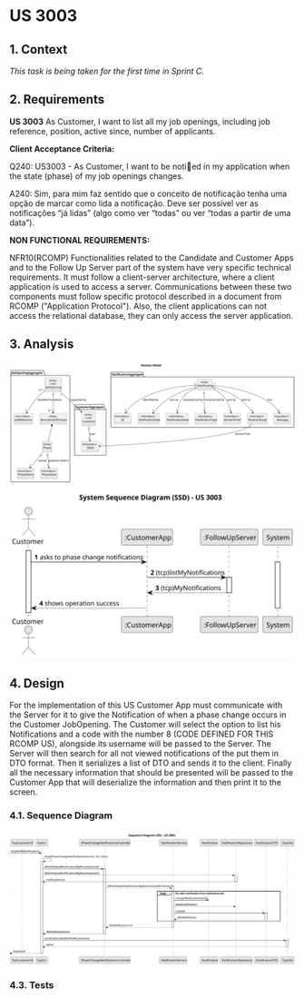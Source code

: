 # US 3003

## 1. Context

*This task is being taken for the first time in Sprint C.*

## 2. Requirements

**US 3003** As Customer, I want to list all my job openings, including job reference, position,
active since, number of applicants.

**Client Acceptance Criteria:**

Q240: US3003 - As Customer, I want to be notied in my application when the state (phase) of my job openings changes.

A240: Sim, para mim faz sentido que o conceito de notificação tenha uma opção de marcar como lida a notificação. Deve
ser possível ver as notificações “já lidas” (algo como ver “todas” ou ver “todas a partir de uma data”).

**NON FUNCTIONAL REQUIREMENTS:**

NFR10(RCOMP) Functionalities related to the Candidate and Customer Apps and to the Follow Up Server part of the system
have very specific technical requirements. It must follow a client-server architecture, where a client application is
used to access a server. Communications between these two components must follow specific protocol described in a
document from RCOMP ("Application Protocol"). Also, the client applications can not access the relational database, they
can only access the server application.

## 3. Analysis

![us3003-NotifiedByPhaseChange-DM.svg](analysis%2Fus3003-NotifiedByPhaseChange-DM.svg)
![us3003-NotifiedByPhaseChange-SSD.svg](analysis%2Fus3003-NotifiedByPhaseChange-SSD.svg)

## 4. Design

For the implementation of this US Customer App must communicate with the Server for it to give the Notification of
when a phase change occurs in the Customer JobOpening.
The Customer will select the option to list his Notifications and a code with the number 8 (CODE DEFINED FOR THIS RCOMP
US), alongside its username will be passed to the Server.
The Server will then search for all not viewed notifications of the put them in DTO format. Then it serializes a list of
DTO and sends it to the client. Finally all the necessary information that should be presented will be passed to the
Customer App that will deserialize the information and then print it to the screen.

### 4.1. Sequence Diagram

![us3003-NotifiedByPhaseChange-SD.svg](design%2Fus3003-NotifiedByPhaseChange-SD.svg)

### 4.3. Tests

